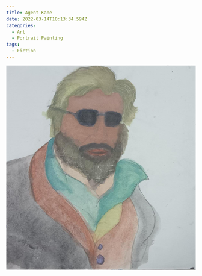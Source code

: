 ```yaml
---
title: Agent Kane
date: 2022-03-14T10:13:34.594Z
categories:
  - Art
  - Portrait Painting
tags:
  - Fiction
---
```


![](/assets/img/whatsapp-image-2022-03-14-at-15.30.01.jpeg)
